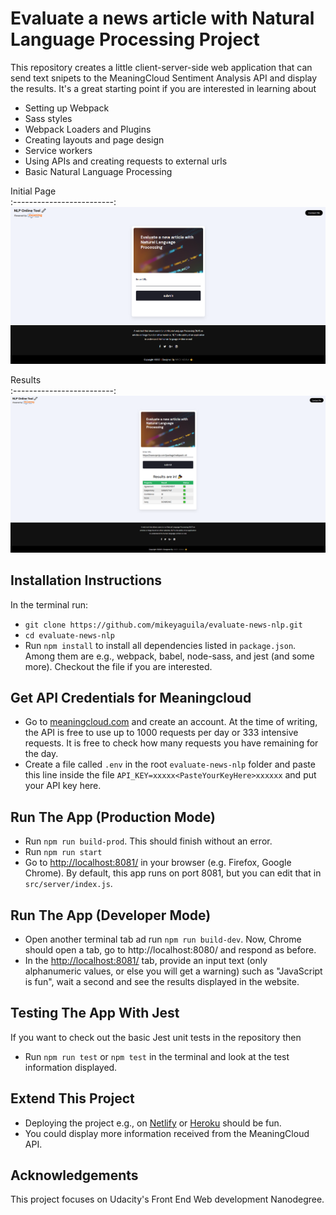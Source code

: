 # Evaluate a news article with Natural Language Processing Project

This repository creates a little client-server-side web application that can send text snipets to the MeaningCloud Sentiment Analysis API and display the results. It's a great starting point if you are interested in learning about
- Setting up Webpack
- Sass styles
- Webpack Loaders and Plugins
- Creating layouts and page design
- Service workers
- Using APIs and creating requests to external urls
- Basic Natural Language Processing

Initial Page             
:-------------------------:
![Screenshot](src/client/images/sc2021-11-12_151140.png)
<!-- ![Screenshot of project](src/client/images/sc2021-11-12_151140.png) -->
Results             
:-------------------------:
![Screenshot](src/client/images/sc2021-11-12_164053_results.png)

## Installation Instructions
In the terminal run:
- `git clone https://github.com/mikeyaguila/evaluate-news-nlp.git`
- `cd evaluate-news-nlp`
- Run `npm install` to install all dependencies listed in `package.json`. Among them are e.g., webpack, babel, node-sass, and jest (and some more). Checkout the file if you are interested.

## Get API Credentials for Meaningcloud
- Go to [meaningcloud.com](https://www.meaningcloud.com/developer/sentiment-analysis) and create an account. At the time of writing, the API is free to use up to 1000 requests per day or 333 intensive requests. It is free to check how many requests you have remaining for the day.
- Create a file called `.env` in the root `evaluate-news-nlp` folder and paste this line inside the file `API_KEY=xxxxx<PasteYourKeyHere>xxxxxx` and put your API key here.

## Run The App (Production Mode)
- Run `npm run build-prod`. This should finish without an error.
- Run `npm run start`
- Go to [http://localhost:8081/](http://localhost:8081/) in your browser (e.g. Firefox, Google Chrome). By default, this app runs on port 8081, but you can edit that in `src/server/index.js`.

## Run The App (Developer Mode)
- Open another terminal tab ad run `npm run build-dev`. Now, Chrome should open a tab, go to http://localhost:8080/ and respond as before.
- In the [http://localhost:8081/](http://localhost:8081/) tab, provide an input text (only alphanumeric values, or else you will get a warning) such as "JavaScript is fun", wait a second and see the results displayed in the website.

## Testing The App With Jest
If you want to check out the basic Jest unit tests in the repository then
- Run `npm run test` or `npm test` in the terminal and look at the test information displayed.

## Extend This Project
- Deploying the project e.g., on [Netlify](https://www.netlify.com/) or [Heroku](https://www.heroku.com/) should be fun.
- You could display more information received from the MeaningCloud API.

## Acknowledgements
This project focuses on Udacity's Front End Web development Nanodegree.
